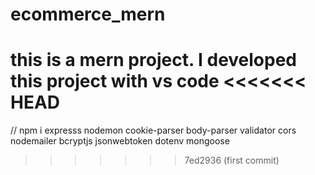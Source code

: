 # ecommerce_mern
this is a mern project. I developed this project with vs code
<<<<<<< HEAD
=======


// npm i expresss nodemon cookie-parser body-parser validator cors nodemailer bcryptjs jsonwebtoken dotenv mongoose
>>>>>>> 7ed2936 (first commit)
